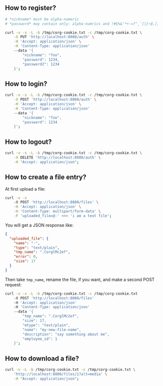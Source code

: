 ## How to register?

```sh
# *nickname* must be alpha-numeric
# *password* may contain only: alpha-numrics and !#$%&'*+-=?^_`{|}~@.[]

curl -v -s -L -b /tmp/corg-cookie.txt -c /tmp/corg-cookie.txt \
    -X PUT 'http://localhost:8080/auth' \
    -H 'Accept: application/json' \
    -H 'Content-Type: application/json'
    --data '{
        "nickname": "foo",
        "password": 1234,
        "password2": 1234
    }';
```

## How to login?

```sh
curl -v -s -L -b /tmp/corg-cookie.txt -c /tmp/corg-cookie.txt \
    -X POST 'http://localhost:8080/auth' \
    -H 'Accept: application/json' \
    -H 'Content-Type: application/json'
    --data '{
        "nickname": "foo",
        "password": 1234
    }';
```

## How to logout?

```sh
curl -v -s -L -b /tmp/corg-cookie.txt -c /tmp/corg-cookie.txt \
    -X DELETE 'http://localhost:8080/auth' \
    -H "Accept: application/json";
```

## How to create a file entry?

At first upload a file:

```sh
curl -v -s
    -X POST 'http://localhost:8080/files' \
    -H 'Accept: application/json' \
    -H 'Content-Type: multipart/form-data' \
    -F 'uploaded_file=@-' <<< 'i am a text file';
```

You will get a JSON response like:

```json
{
  "uploaded_file": {
    "name": "-",
    "type": "text/plain",
    "tmp_name": ".CorglMc2ef",
    "error": 0,
    "size": 17
  }
}
```

Then take `tmp_name`, rename the file, if you want, and make a second POST request:

```sh
curl -v -s -L -b /tmp/corg-cookie.txt -c /tmp/corg-cookie.txt
    -X POST 'http://localhost:8080/files'
    -H 'Accept: application/json'
    -H 'Content-Type: application/json'
    --data '{
        "tmp_name": ".CorglMc2ef",
        "size": 17,
        "mtype": "text/plain",
        "name": "my-new-file-name",
        "description": "say something about me",
        "employee_id": 1
    }';
```

## How to download a file?

```sh
curl -v -L -b /tmp/corg-cookie.txt -c /tmp/corg-cookie.txt \
    'http://localhost:8080/files/1?alt=media' \
    -H "Accept: application/json";
```
